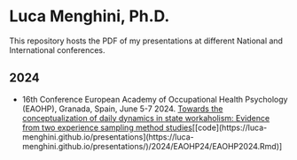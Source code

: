 # Luca Menghini, Ph.D.
This repository hosts the PDF of my presentations at different National and International conferences. 

## 2024

- 16th Conference European Academy of Occupational Health Psychology (EAOHP), Granada, Spain, June 5-7 2024. [Towards the conceptualization of daily dynamics in state workaholism: Evidence from two experience sampling method studies]([https://luca-menghini.github.io/presentations](https://luca-menghini.github.io/presentations/)/2024/EAOHP24/EAOHP2024.pdf)[[code](https://luca-menghini.github.io/presentations](https://luca-menghini.github.io/presentations/)/2024/EAOHP24/EAOHP2024.Rmd)] 
